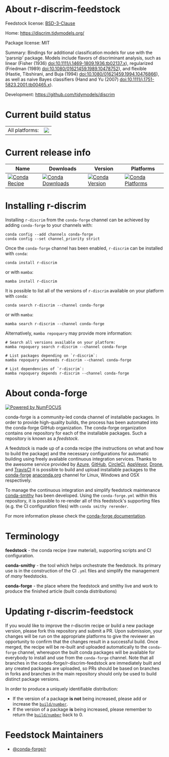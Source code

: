About r-discrim-feedstock
=========================

Feedstock license: [BSD-3-Clause](https://github.com/conda-forge/r-discrim-feedstock/blob/main/LICENSE.txt)

Home: https://discrim.tidymodels.org/

Package license: MIT

Summary: Bindings for additional classification models for use with the 'parsnip' package. Models include flavors of discriminant analysis, such as linear (Fisher (1936) <doi:10.1111/j.1469-1809.1936.tb02137.x>), regularized (Friedman (1989) <doi:10.1080/01621459.1989.10478752>), and flexible (Hastie, Tibshirani, and Buja (1994) <doi:10.1080/01621459.1994.10476866>), as well as naive Bayes classifiers (Hand and Yu (2007) <doi:10.1111/j.1751-5823.2001.tb00465.x>).

Development: https://github.com/tidymodels/discrim

Current build status
====================


<table><tr><td>All platforms:</td>
    <td>
      <a href="https://dev.azure.com/conda-forge/feedstock-builds/_build/latest?definitionId=19515&branchName=main">
        <img src="https://dev.azure.com/conda-forge/feedstock-builds/_apis/build/status/r-discrim-feedstock?branchName=main">
      </a>
    </td>
  </tr>
</table>

Current release info
====================

| Name | Downloads | Version | Platforms |
| --- | --- | --- | --- |
| [![Conda Recipe](https://img.shields.io/badge/recipe-r--discrim-green.svg)](https://anaconda.org/conda-forge/r-discrim) | [![Conda Downloads](https://img.shields.io/conda/dn/conda-forge/r-discrim.svg)](https://anaconda.org/conda-forge/r-discrim) | [![Conda Version](https://img.shields.io/conda/vn/conda-forge/r-discrim.svg)](https://anaconda.org/conda-forge/r-discrim) | [![Conda Platforms](https://img.shields.io/conda/pn/conda-forge/r-discrim.svg)](https://anaconda.org/conda-forge/r-discrim) |

Installing r-discrim
====================

Installing `r-discrim` from the `conda-forge` channel can be achieved by adding `conda-forge` to your channels with:

```
conda config --add channels conda-forge
conda config --set channel_priority strict
```

Once the `conda-forge` channel has been enabled, `r-discrim` can be installed with `conda`:

```
conda install r-discrim
```

or with `mamba`:

```
mamba install r-discrim
```

It is possible to list all of the versions of `r-discrim` available on your platform with `conda`:

```
conda search r-discrim --channel conda-forge
```

or with `mamba`:

```
mamba search r-discrim --channel conda-forge
```

Alternatively, `mamba repoquery` may provide more information:

```
# Search all versions available on your platform:
mamba repoquery search r-discrim --channel conda-forge

# List packages depending on `r-discrim`:
mamba repoquery whoneeds r-discrim --channel conda-forge

# List dependencies of `r-discrim`:
mamba repoquery depends r-discrim --channel conda-forge
```


About conda-forge
=================

[![Powered by
NumFOCUS](https://img.shields.io/badge/powered%20by-NumFOCUS-orange.svg?style=flat&colorA=E1523D&colorB=007D8A)](https://numfocus.org)

conda-forge is a community-led conda channel of installable packages.
In order to provide high-quality builds, the process has been automated into the
conda-forge GitHub organization. The conda-forge organization contains one repository
for each of the installable packages. Such a repository is known as a *feedstock*.

A feedstock is made up of a conda recipe (the instructions on what and how to build
the package) and the necessary configurations for automatic building using freely
available continuous integration services. Thanks to the awesome service provided by
[Azure](https://azure.microsoft.com/en-us/services/devops/), [GitHub](https://github.com/),
[CircleCI](https://circleci.com/), [AppVeyor](https://www.appveyor.com/),
[Drone](https://cloud.drone.io/welcome), and [TravisCI](https://travis-ci.com/)
it is possible to build and upload installable packages to the
[conda-forge](https://anaconda.org/conda-forge) [anaconda.org](https://anaconda.org/)
channel for Linux, Windows and OSX respectively.

To manage the continuous integration and simplify feedstock maintenance
[conda-smithy](https://github.com/conda-forge/conda-smithy) has been developed.
Using the ``conda-forge.yml`` within this repository, it is possible to re-render all of
this feedstock's supporting files (e.g. the CI configuration files) with ``conda smithy rerender``.

For more information please check the [conda-forge documentation](https://conda-forge.org/docs/).

Terminology
===========

**feedstock** - the conda recipe (raw material), supporting scripts and CI configuration.

**conda-smithy** - the tool which helps orchestrate the feedstock.
                   Its primary use is in the construction of the CI ``.yml`` files
                   and simplify the management of *many* feedstocks.

**conda-forge** - the place where the feedstock and smithy live and work to
                  produce the finished article (built conda distributions)


Updating r-discrim-feedstock
============================

If you would like to improve the r-discrim recipe or build a new
package version, please fork this repository and submit a PR. Upon submission,
your changes will be run on the appropriate platforms to give the reviewer an
opportunity to confirm that the changes result in a successful build. Once
merged, the recipe will be re-built and uploaded automatically to the
`conda-forge` channel, whereupon the built conda packages will be available for
everybody to install and use from the `conda-forge` channel.
Note that all branches in the conda-forge/r-discrim-feedstock are
immediately built and any created packages are uploaded, so PRs should be based
on branches in forks and branches in the main repository should only be used to
build distinct package versions.

In order to produce a uniquely identifiable distribution:
 * If the version of a package **is not** being increased, please add or increase
   the [``build/number``](https://docs.conda.io/projects/conda-build/en/latest/resources/define-metadata.html#build-number-and-string).
 * If the version of a package **is** being increased, please remember to return
   the [``build/number``](https://docs.conda.io/projects/conda-build/en/latest/resources/define-metadata.html#build-number-and-string)
   back to 0.

Feedstock Maintainers
=====================

* [@conda-forge/r](https://github.com/orgs/conda-forge/teams/r/)

